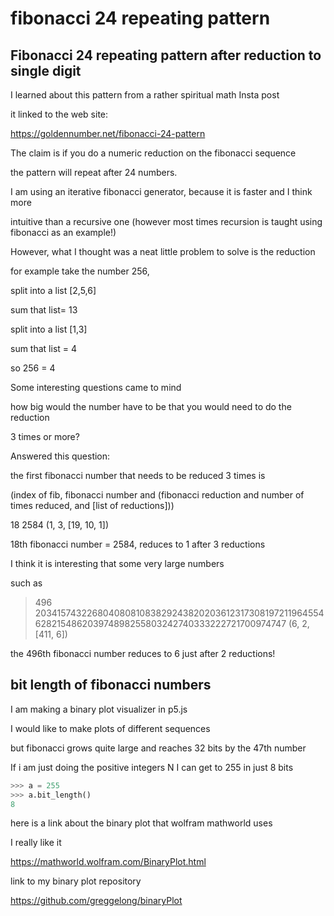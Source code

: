 # fibonacci 24 repeating pattern

## Fibonacci 24 repeating pattern after reduction to single digit

I learned about this pattern from a rather spiritual math Insta post

it linked to the web site:

https://goldennumber.net/fibonacci-24-pattern


The claim is if you do a numeric reduction on the fibonacci sequence

the pattern will repeat after 24 numbers.

I am using an iterative fibonacci generator, because it is faster and I think more

intuitive than a recursive one (however most times recursion is taught using fibonacci as an example!)

However, what I thought was a neat little problem to solve is the reduction

for example take the number 256, 

split into a list [2,5,6]

sum that list= 13

split into a list [1,3]

sum that list = 4

so 256 = 4

Some interesting questions came to mind

how big would the number have to be that you would need to do the reduction

3 times or more?



Answered this question: 

the first fibonacci number that needs to be reduced 3 times is

(index of fib, fibonacci number and (fibonacci reduction and number of times reduced, and [list of reductions]))

18 2584 (1, 3, [19, 10, 1])

18th fibonacci number = 2584, reduces to 1 after 3 reductions

I think it is interesting that some very large numbers 

such as 

> 496 20341574322680408081083829243820203612317308197211964554628215486203974898255803242740333222721700974747 (6, 2, [411, 6])

the 496th fibonacci number reduces to 6 just after 2 reductions!


## bit length of fibonacci numbers

I am making a binary plot visualizer in p5.js 

I would like to make plots of different sequences 

but fibonacci grows quite large and reaches 32 bits by the 47th number

If i am just doing the positive integers N I can get to 255 in just 8 bits

```python
>>> a = 255
>>> a.bit_length()
8
```

here is a link about the binary plot that wolfram mathworld uses

I really like it

https://mathworld.wolfram.com/BinaryPlot.html

link to my binary plot repository

https://github.com/greggelong/binaryPlot

